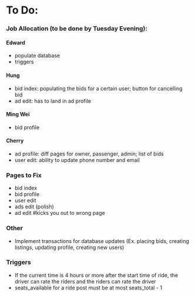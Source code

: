 # To Do:

### Job Allocation (to be done by Tuesday Evening):

#### Edward
- populate database
- triggers

#### Hung
- bid index: populating the bids for a certain user; button for cancelling bid
- ad edit: has to land in ad profile

#### Ming Wei
- bid profile

#### Cherry
- ad profile: diff pages for owner, passenger, admin; list of bids
- user edit: ability to update phone number and email

### Pages to Fix
- bid index
- bid profile
- user edit
- ads edit (polish)
- ad edit #kicks you out to wrong page

### Other
- Implement transactions for database updates (Ex. placing bids, creating listings, updating profile, creating new users)

### Triggers
- If the current time is 4 hours or more after the start time of ride, the driver can rate the riders and the riders can rate the driver
- seats_available for a ride post must be at most seats_total - 1


